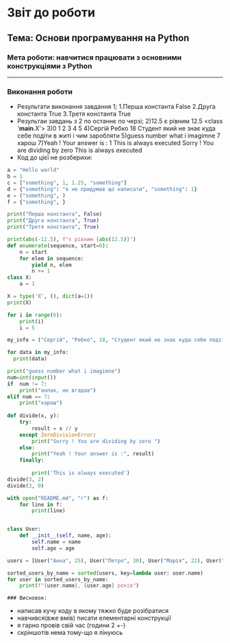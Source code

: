 # Звіт до роботи
## Тема: Основи програмування на Python
### Мета роботи: навчитися працювати з основними конструкціями з Python
---
### Виконання роботи
-  Результати виконання завдання 1;
    1.Перша константа False
    2.Друга константа True
    3.Третя константа True
-  Результаи завдань з 2 по останнє по черзі;
    2)12.5 є рівним 12.5
    <class '__main__.X'>
    3)0
    1
    2
    3
    4
    5
    4)Сергій
    Ребко
    18
    Студент який не знає куда себе подіти в житі і чим заробляти
    5)guess number what i imagimne
    7
    харош
    7)Yeah ! Your answer is : 1
    This is always executed
    Sorry ! You are dividing by zero
    This is always executed
- Код до цієї не розберихи:
```python
a = "Hello world"
b = 1 
c = ["something", 1, 1.25, "something"] 
d = {"something": "я не придумав що написати", "something": 1} 
e = ("something", ) 
f = {"something", } 

print("Перша константа", False)
print("Друга константа", True)
print("Третя константа", True)

print(abs(-12.5), f"є рівним {abs(12.5)}")
def enumerate(sequence, start=0):
    n = start
    for elem in sequence:
        yield n, elem
        n += 1
class X:
    a = 1

X = type('X', (), dict(a=1))
print(X) 

for i in range(6):
    print(i)
    i = 5  

my_info = ("Сергій", "Ребко", 18, "Студент який не знає куда себе подіти в житі і чим заробляти")

for data in my_info:
  print(data)           

print("guess number what i imagimne")
num=int(input())
if  num != 7:
    print("анлак, не вгадав")
elif num == 7:
    print("харош")
 
def divide(x, y): 
	try: 
		result = x // y 
	except ZeroDivisionError: 
		print("Sorry ! You are dividing by zero ") 
	else:
		print("Yeah ! Your answer is :", result) 
	finally: 
		
		print('This is always executed') 
divide(3, 2) 
divide(3, 0)

with open("README.md", "r") as f:
    for line in f:
        print(line)


class User:
    def __init__(self, name, age):
        self.name = name
        self.age = age

users = [User("Анна", 25), User("Петро", 30), User("Марія", 22), User("Олексій", 28)]

sorted_users_by_name = sorted(users, key=lambda user: user.name)
for user in sorted_users_by_name:
    print(f"{user.name}, {user.age} років")
```

    ### Висновок: 
- написав кучу коду в якому тяжко буде розібратися 
- навчився(вже вмів) писати елементарні конструкції
- я гарно провів свій час (години 2 +-)
- скріншотів нема тому-що я лінуюсь 

